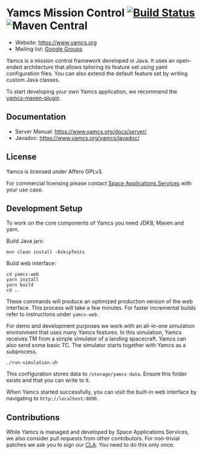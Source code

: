 # Yamcs Mission Control [![Build Status](https://travis-ci.org/yamcs/yamcs.svg?branch=master)](https://travis-ci.org/yamcs/yamcs) ![Maven Central](https://img.shields.io/maven-central/v/org.yamcs/yamcs.svg?label=release)

* Website: https://www.yamcs.org
* Mailing list: [Google Groups](https://groups.google.com/group/yamcs/)

Yamcs is a mission control framework developed in Java. It uses an open-ended architecture that allows tailoring its feature set using yaml configuration files. You can also extend the default feature set by writing custom Java classes.

To start developing your own Yamcs application, we recommend the [yamcs-maven-plugin](https://www.yamcs.org/yamcs-maven/yamcs-maven-plugin).


## Documentation

* Server Manual: https://www.yamcs.org/docs/server/
* Javadoc: https://www.yamcs.org/yamcs/javadoc/


## License

Yamcs is licensed under Affero GPLv3.

For commercial licensing please contact [Space Applications Services](https://www.spaceapplications.com) with your use case.


## Development Setup

To work on the core components of Yamcs you need JDK8, Maven and yarn.

Build Java jars:

    mvn clean install -DskipTests

Build web interface:

    cd yamcs-web
    yarn install
    yarn build
    cd ..

These commands will produce an optimized production version of the web interface. This process will take a few minutes. For faster incremental builds refer to instructions under `yamcs-web`.

For demo and development purposes we work with an all-in-one simulation environment that uses many Yamcs features. In this simulation, Yamcs receives TM from a simple simulator of a landing spacecraft. Yamcs can also send some basic TC. The simulator starts together with Yamcs as a subprocess.

    ./run-simulation.sh

This configuration stores data to `/storage/yamcs-data`. Ensure this folder exists and that you can write to it.

When Yamcs started successfully, you can visit the built-in web interface by navigating to `http://localhost:8090`.


## Contributions

While Yamcs is managed and developed by Space Applications Services, we also consider pull requests from other contributors. For non-trivial patches we ask you to sign our [CLA](https://www.yamcs.org/assets/Yamcs_Contributor_Agreement_v1.pdf). You need to do this only once.
